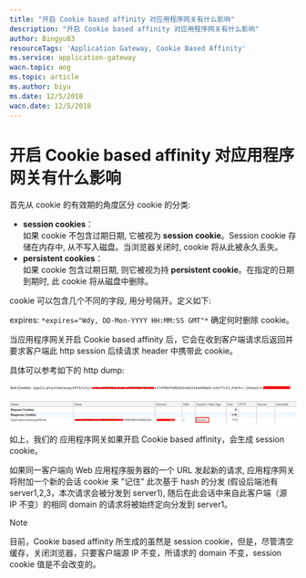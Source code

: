 ```yaml
---
title: "开启 Cookie based affinity 对应用程序网关有什么影响"
description: "开启 Cookie based affinity 对应用程序网关有什么影响"
author: Bingyu83
resourceTags: 'Application Gateway, Cookie Based Affinity'
ms.service: application-gateway
wacn.topic: aog
ms.topic: article
ms.author: biyu
ms.date: 12/5/2018
wacn.date: 12/5/2018
---
```


# 开启 Cookie based affinity 对应用程序网关有什么影响

首先从 cookie 的有效期的角度区分 cookie 的分类:

- **session cookies**：<br>
    如果 cookie 不包含过期日期, 它被视为 **session cookie**。Session cookie 存储在内存中, 从不写入磁盘。当浏览器关闭时, cookie 将从此被永久丢失。
- **persistent cookies**：<br>
    如果 cookie 包含过期日期, 则它被视为持 **persistent cookie**。在指定的日期到期时, 此 cookie 将从磁盘中删除。

cookie 可以包含几个不同的字段, 用分号隔开。定义如下:

expires: `*expires="Wdy, DD-Mon-YYYY HH:MM:SS GMT"*` 确定何时删除 cookie。

当应用程序网关开启 Cookie based affinity 后，它会在收到客户端请求后返回并要求客户端此 http session 后续请求 header 中携带此 cookie。

具体可以参考如下的 http dump:

![01](media/aog-application-gateway-changes-after-open-cookie-based-affinity/01.png "01")

![02](media/aog-application-gateway-changes-after-open-cookie-based-affinity/02.png "02")

如上，我们的 应用程序网关如果开启 Cookie based affinity，会生成 session cookie。

如果同一客户端向 Web 应用程序服务器的一个 URL 发起新的请求, 应用程序网关将附加一个新的会话 cookie 来 "记住" 此次基于 hash 的分发 (假设后端池有 server1,2,3，本次请求会被分发到 server1), 随后在此会话中来自此客户端（源 IP 不变）的相同 domain 的请求将被始终定向分发到 server1。

> [!NOTE]
> 目前，Cookie based affinity 所生成的虽然是 session cookie，但是，尽管清空缓存，关闭浏览器，只要客户端源 IP 不变，所请求的 domain 不变，session cookie 值是不会改变的。